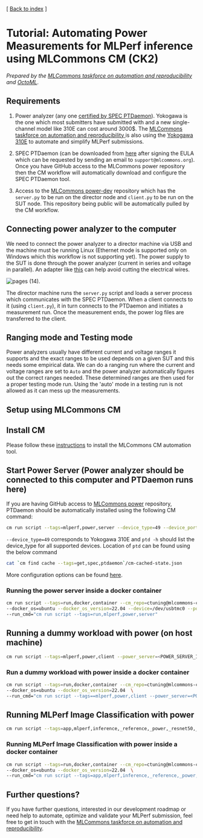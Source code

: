 [ [Back to index](../README.md) ]

# Tutorial: Automating Power Measurements for MLPerf inference using MLCommons CM (CK2)

*Prepared by the [MLCommons taskforce on automation and reproducibility](../taksforce.md) and [OctoML](https://octoml.ai)*.

## Requirements

1. Power analyzer (any one [certified by SPEC PTDaemon](https://www.spec.org/power/docs/SPECpower-Device_List.html)). 
   Yokogawa is the one which most submitters have submitted with and a new single-channel model like 310E can cost around 3000$.
   The [MLCommons taskforce on automation and reproducibility ](../taksforce.md) 
   is also using the [Yokogawa 310E](https://tmi.yokogawa.com/solutions/products/power-analyzers/digital-power-meter-wt300e/) 
   to automate and simplify MLPerf submissions.

2. SPEC PTDaemon (can be downloaded from [here](https://github.com/mlcommons/power) after signing the EULA which can be requested 
   by sending an email to `support@mlcommons.org`). Once you have GitHub access to the MLCommons power repository then the CM workflow 
   will automatically download and configure the SPEC PTDaemon tool.

3. Access to the [MLCommons power-dev](https://github.com/mlcommons/power-dev) repository 
   which has the `server.py` to be run on the director node and `client.py` to be run on the SUT node. This repository being public will be 
   automatically pulled by the CM workflow.

## Connecting power analyzer to the computer

We need to connect the power analyzer to a director machine via USB and the machine must be running Linux 
(Ethernet mode is supported only on Windows which this workflow is not supporting yet). 
The power supply to the SUT is done through the power analyzer (current in series and voltage in parallel). 
An adapter like [this](https://amzn.to/3Cl2TV5) can help avoid cutting the electrical wires. 

![pages (14)](https://user-images.githubusercontent.com/4791823/210117283-82375460-5b3a-4e8a-bd85-9d33675a5843.png).

The director machine runs the `server.py` script and loads a server process which communicates with the SPEC PTDaemon. 
When a client connects to it (using `client.py`), it in turn connects to the PTDaemon and initiates a measurement run. 
Once the measurement ends, the power log files are transferred to the client. 

## Ranging mode and Testing mode

Power analyzers usually have different current and voltage ranges it supports and the exact ranges to be used 
depends on a given SUT and this needs some empirical data. We can do a ranging run where the current and voltage ranges 
are set to `Auto` and the power analyzer automatically figures out the correct ranges needed. 
These determined ranges are then used for a proper testing mode run. 
Using the 'auto' mode in a testing run is not allowed as it can mess up the measurements.

## Setup using MLCommons CM

## Install CM

Please follow these [instructions](https://github.com/octoml/ck/blob/master/docs/installation.md)
to install the MLCommons CM automation tool.

## Start Power Server (Power analyzer should be connected to this computer and PTDaemon runs here)

If you are having GitHub access to [MLCommons power](https://github.com/mlcommons/power) repository,
PTDaemon should be automatically installed using the following CM command:
```bash
cm run script --tags=mlperf,power,server --device_type=49 --device_port=/dev/usbtmc0
```

`--device_type=49` corresponds to Yokogawa 310E and `ptd -h` should list the device_type for all supported devices. Location of `ptd` can be found using the below command
```bash
cat `cm find cache --tags=get,spec,ptdaemon`/cm-cached-state.json
```

More configuration options can be found [here](https://github.com/mlcommons/power-dev/tree/master/ptd_client_server).

### Running the power server inside a docker container

```bash
cm run script --tags=run,docker,container --cm_repo=ctuning@mlcommons-ck --gh_token=<GitHub AUTH_TOKEN> \
--docker_os=ubuntu --docker_os_version=22.04 --device=/dev/usbtmc0 --port_maps,=4950:4950 \
--run_cmd="cm run script --tags=run,mlperf,power,server"
```

## Running a dummy workload with power (on host machine)

```bash
cm run script --tags=mlperf,power,client --power_server=<POWER_SERVER_IP> 
```

### Run a dummy workload with power inside a docker container

```bash
cm run script --tags=run,docker,container --cm_repo=ctuning@mlcommons-ck \
--docker_os=ubuntu --docker_os_version=22.04  \
--run_cmd="cm run script --tags==mlperf,power,client --power_server=<POWER_SERVER_IP>"
```

## Running MLPerf Image Classification with power

```bash
cm run script --tags=app,mlperf,inference,_reference,_power,_resnet50,_onnxruntime,_cpu --mode=performance --power_server=<POWER_SERVER_IP>
```

### Running MLPerf Image Classification with power inside a docker container
```bash
cm run script --tags=run,docker,container --cm_repo=ctuning@mlcommons-ck  \
--docker_os=ubuntu --docker_os_version=22.04  \
--run_cmd="cm run script --tags=app,mlperf,inference,_reference,_power,_resnet50,_onnxruntime,_cpu --mode=performance --power_server=<POWER_SERVER_IP>"
```


## Further questions?

If you have further questions, interested in our development roadmap or need help to automate, optimize and validate your MLPerf submission,
feel free to get in touch with the [MLCommons taskforce on automation and reproducibility](../taksforce.md).
